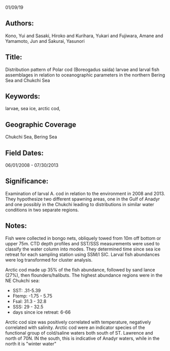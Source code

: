 01/09/19
## Authors:
Kono, Yui and Sasaki, Hiroko and Kurihara, Yukari and Fujiwara, Amane and Yamamoto, Jun and Sakurai, Yasunori
## Title:
Distribution pattern of Polar cod (Boreogadus saida) larvae and larval fish assemblages in relation to oceanographic parameters in the northern Bering Sea and Chukchi Sea
## Keywords:
larvae, sea ice, arctic cod,
## Geographic Coverage
Chukchi Sea, Bering Sea
## Field Dates:
06/01/2008 - 07/30/2013
## Significance:
Examination of larval A. cod in relation to the environment in 2008 and 2013.  They hypothesize two different spawning areas, one in the Gulf of Anadyr and one possibly in the Chukchi leading to distributions in similar water conditions in two separate regions.

## Notes:
Fish were collected in bongo nets, obliquely towed from 10m off bottom or upper 75m.  CTD depth profiles and SST/SSS measurements were used to  classify the water column into modes.  They determined time since sea ice retreat for each sampling station using SSM/I SIC.  Larval fish abundances were log transformed for cluster analysis.

Arctic cod made up 35% of the fish abundance, followed by sand lance (27%), then flounders/halibuts.  The highest abundance regions were in the NE Chukchi sea:
- SST: .31-5.39
- Ftemp: -1.75 - 5.75
- Fsal: 31.3 - 32.8
- SSS: 29 - 32.5
- days since ice retreat: 6-66

Arctic cod size was positively correlated with temperature, negatively correlated with salinity.  Arctic cod were an indicator species of the functional group of cold/saline waters both south of ST. Lawrence and north of 70N.  IN the south, this is indicative of Anadyr waters, while in the north it is "winter water"
